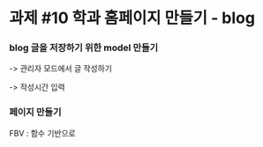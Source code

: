 # 과제 #10 학과 홈페이지 만들기 - blog

### blog 글을 저장하기 위한 model 만들기
-> 관리자 모드에서 글 작성하기

-> 작성시간 입력

### 페이지 만들기
FBV : 함수 기반으로 
